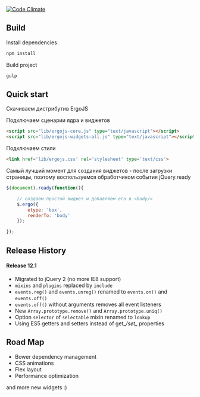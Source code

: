 
[![Code Climate](https://codeclimate.com/github/eliace/ergo-js/badges/gpa.svg)](https://codeclimate.com/github/eliace/ergo-js)


## Build

Install dependencies
```bash
npm install
```

Build project
```bash
gulp
```



## Quick start


Скачиваем дистрибутив ErgoJS

Подключаем сценарии ядра и виджетов
```html
<script src="lib/ergojs-core.js" type="text/javascript"></script>
<script src="lib/ergojs-widgets-all.js" type="text/javascript"></script>
```

Подключаем стили
```html
<link href='lib/ergojs.css' rel='stylesheet' type='text/css'>
```

Самый лучший момент для создания виджетов - после загрузки страницы, поэтому воспользуемся обработчиком события jQuery.ready

```javascript
$(document).ready(function(){

    // создаем простой виджет и добавляем его в <body/>
    $.ergo({
        etype: 'box',
        renderTo: 'body'
    });

});

```



## Release History

#### Release 12.1
* Migrated to jQuery 2 (no more IE8 support)
* `mixins` and `plugins` replaced by `include`
* `events.reg()` and `events.unreg()` renamed to `events.on()` and `events.off()`
* `events.off()` without arguments removes all event listeners
* New `Array.prototype.remove()` and `Array.prototype.uniq()`
* Option `selector` of `selectable` mixin renamed to `lookup`
* Using ES5 getters and setters instead of get_*/set_* properties




## Road Map
* Bower dependency management
* CSS animations
* Flex layout
* Performance optimization

and more new widgets :)